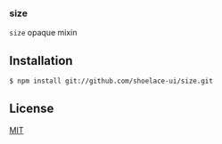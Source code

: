 ### size
`size` opaque mixin

## Installation
```sh
$ npm install git://github.com/shoelace-ui/size.git
```

## License
  [MIT](./LICENSE)
